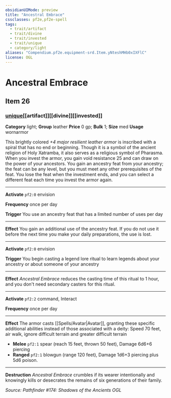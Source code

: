 ```yaml
---
obsidianUIMode: preview
title: "Ancestral Embrace"
cssclasses: pf2e,pf2e-spell
tags:
  - trait/artifact
  - trait/divine
  - trait/invested
  - trait/unique
  - category/light
aliases: "Compendium.pf2e.equipment-srd.Item.yNteshMHb0xIXFlC"
license: OGL
---
```

# Ancestral Embrace
## Item 26
### [unique](unique "Unique Rarity Trait")[[artifact]][[divine]][[invested]]

**Category** light; **Group** leather
**Price** 0 gp; 
**Bulk** 1; **Size** med
**Usage** wornarmor

This brightly colored _+4 major resilient leather armor_ is inscribed with a spiral that has no end or beginning. Though it is a symbol of the ancient religion of Holy Xatramba, it also serves as a religious symbol of Pharasma. When you invest the armor, you gain void resistance 25 and can draw on the power of your ancestors. You gain an ancestry feat from your ancestry; the feat can be any level, but you must meet any other prerequisites of the feat. You lose the feat when the investment ends, and you can select a different feat each time you invest the armor again.

* * *

**Activate** `pf2:0` envision

**Frequency** once per day

**Trigger** You use an ancestry feat that has a limited number of uses per day

* * *

**Effect** You gain an additional use of the ancestry feat. If you do not use it before the next time you make your daily preparations, the use is lost.

* * *

**Activate** `pf2:0` envision

**Trigger** You begin casting a legend lore ritual to learn legends about your ancestry or about someone of your ancestry

* * *

**Effect** _Ancestral Embrace_ reduces the casting time of this ritual to 1 hour, and you don't need secondary casters for this ritual.

* * *

**Activate** `pf2:2` command, Interact

**Frequency** once per day

* * *

**Effect** The armor casts [[Spells/Avatar|Avatar]], granting these specific additional abilities instead of those associated with a deity: Speed 70 feet, air walk, ignore difficult terrain and greater difficult terrain

*   **Melee** `pf2:1` spear (reach 15 feet, thrown 50 feet), Damage 6d6+6 piercing
*   **Ranged** `pf2:1` blowgun (range 120 feet), Damage 1d6+3 piercing plus 5d6 poison.

* * *

**Destruction** _Ancestral Embrace_ crumbles if its wearer intentionally and knowingly kills or desecrates the remains of six generations of their family.

*Source: Pathfinder #174: Shadows of the Ancients*
*OGL*